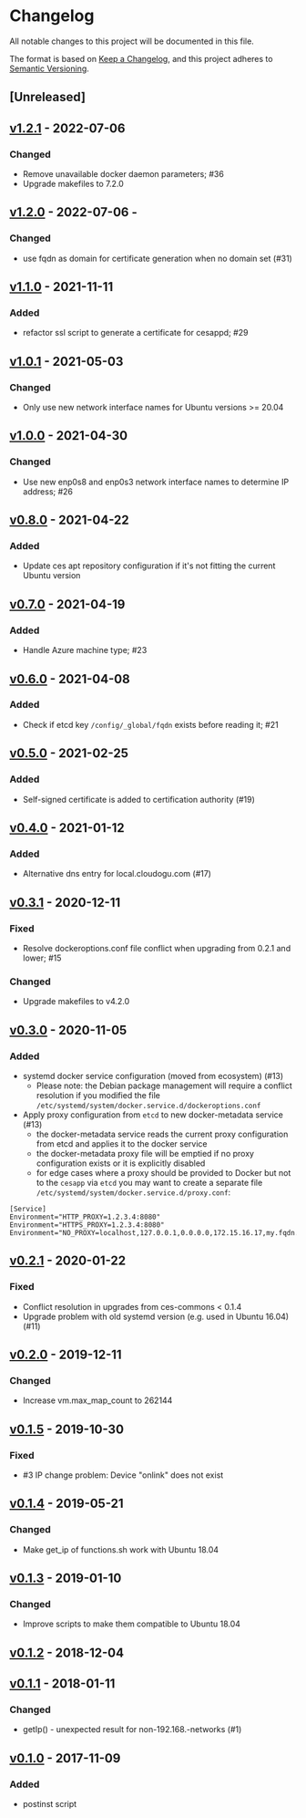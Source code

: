 # Changelog

All notable changes to this project will be documented in this file.

The format is based on [Keep a Changelog](https://keepachangelog.com/en/1.0.0/),
and this project adheres to [Semantic Versioning](https://semver.org/spec/v2.0.0.html).

## [Unreleased]

## [v1.2.1](https://github.com/cloudogu/ces-commons/releases/tag/v1.2.1) - 2022-07-06
### Changed
- Remove unavailable docker daemon parameters; #36
- Upgrade makefiles to 7.2.0

## [v1.2.0](https://github.com/cloudogu/ces-commons/releases/tag/v1.2.0) - 2022-07-06 - 
### Changed
- use fqdn as domain for certificate generation when no domain set (#31)

## [v1.1.0](https://github.com/cloudogu/ces-commons/releases/tag/v1.1.0) - 2021-11-11
### Added
- refactor ssl script to generate a certificate for cesappd; #29

## [v1.0.1](https://github.com/cloudogu/ces-commons/releases/tag/v1.0.1) - 2021-05-03
### Changed
- Only use new network interface names for Ubuntu versions >= 20.04

## [v1.0.0](https://github.com/cloudogu/ces-commons/releases/tag/v1.0.0) - 2021-04-30
### Changed
- Use new enp0s8 and enp0s3 network interface names to determine IP address; #26

## [v0.8.0](https://github.com/cloudogu/ces-commons/releases/tag/v0.8.0) - 2021-04-22
### Added
- Update ces apt repository configuration if it's not fitting the current Ubuntu version

## [v0.7.0](https://github.com/cloudogu/ces-commons/releases/tag/v0.7.0) - 2021-04-19
### Added
- Handle Azure machine type; #23

## [v0.6.0](https://github.com/cloudogu/ces-commons/releases/tag/v0.6.0) - 2021-04-08
### Added
- Check if etcd key `/config/_global/fqdn` exists before reading it; #21

## [v0.5.0](https://github.com/cloudogu/ces-commons/releases/tag/v0.5.0) - 2021-02-25
### Added
- Self-signed certificate is added to certification authority (#19)

## [v0.4.0](https://github.com/cloudogu/ces-commons/releases/tag/v0.4.0) - 2021-01-12
### Added
- Alternative dns entry for local.cloudogu.com (#17)

## [v0.3.1](https://github.com/cloudogu/ces-commons/releases/tag/v0.3.1) - 2020-12-11
### Fixed
- Resolve dockeroptions.conf file conflict when upgrading from 0.2.1 and lower; #15

### Changed
- Upgrade makefiles to v4.2.0

## [v0.3.0](https://github.com/cloudogu/ces-commons/releases/tag/v0.3.0) - 2020-11-05
### Added
* systemd docker service configuration (moved from ecosystem) (#13)
    * Please note: the Debian package management will require a conflict resolution if you modified the file `/etc/systemd/system/docker.service.d/dockeroptions.conf`
* Apply proxy configuration from `etcd` to new docker-metadata service (#13)
    * the docker-metadata service reads the current proxy configuration from etcd and applies it to the docker service 
    * the docker-metadata proxy file will be emptied if no proxy configuration exists or it is explicitly disabled
    * for edge cases where a proxy should be provided to Docker but not to the `cesapp` via `etcd` you may want to create a separate file `/etc/systemd/system/docker.service.d/proxy.conf`:

```
[Service]
Environment="HTTP_PROXY=1.2.3.4:8080"
Environment="HTTPS_PROXY=1.2.3.4:8080"
Environment="NO_PROXY=localhost,127.0.0.1,0.0.0.0,172.15.16.17,my.fqdn.or.external.ingress.domain.net"
```


## [v0.2.1](https://github.com/cloudogu/ces-commons/releases/tag/v0.2.1) - 2020-01-22
### Fixed
* Conflict resolution in upgrades from ces-commons < 0.1.4
* Upgrade problem with old systemd version (e.g. used in Ubuntu 16.04) (#11)

## [v0.2.0](https://github.com/cloudogu/ces-commons/releases/tag/v0.2.0) - 2019-12-11
### Changed
* Increase vm.max_map_count to 262144

## [v0.1.5](https://github.com/cloudogu/ces-commons/releases/tag/v0.1.5) - 2019-10-30
### Fixed
* #3 IP change problem: Device "onlink" does not exist

## [v0.1.4](https://github.com/cloudogu/ces-commons/releases/tag/v0.1.4) - 2019-05-21
### Changed
* Make get_ip of functions.sh work with Ubuntu 18.04

## [v0.1.3](https://github.com/cloudogu/ces-commons/releases/tag/v0.1.3) - 2019-01-10
### Changed
* Improve scripts to make them compatible to Ubuntu 18.04

## [v0.1.2](https://github.com/cloudogu/ces-commons/releases/tag/v0.1.2) - 2018-12-04

## [v0.1.1](https://github.com/cloudogu/ces-commons/releases/tag/v0.1.1) - 2018-01-11
### Changed
* getIp() - unexpected result for non-192.168.-networks (#1)

## [v0.1.0](https://github.com/cloudogu/ces-commons/releases/tag/v0.1.0) - 2017-11-09
### Added
* postinst script
